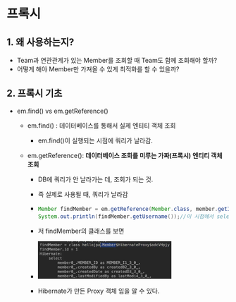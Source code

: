 # 프록시



## 1. 왜 사용하는지?

- Team과 연관관계가 있는 Member를 조회할 때 Team도 함께 조회해야 할까?
- 어떻게 해야 Member만 가져올 수 있게 최적화를 할 수 있을까?



## 2. 프록시 기초

- em.find() vs em.getReference()

  - em.find() : 데이터베이스를 통해서 실제 엔티티 객체 조회

    - em.find()이 실행되는 시점에 쿼리가 날라감.

  - em.getReference(): **데이터베이스 조회를 미루는 가짜(프록시) 엔티티 객체 조회**

    - DB에 쿼리가 안 날라가는 데, 조회가 되는 것.

    - 즉 실제로 사용될 때, 쿼리가 날라감

    - ```java
      Member findMember = em.getReference(Member.class, member.getId());//이 시점에는 쿼리 x
      System.out.println(findMember.getUsername());//이 시점에서 select 쿼리가 날라감
      ```

    - 저 findMember의 클래스를 보면

    - <img src="img/image-20211102110402443.png" alt="image-20211102110402443" style="width:70%;" />

    - Hibernate가 만든 Proxy 객체 임을 알 수 있다.

